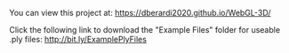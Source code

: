 You can view this project at: https://dberardi2020.github.io/WebGL-3D/

Click the following link to download the "Example Files" folder for useable .ply files: http://bit.ly/ExamplePlyFiles
